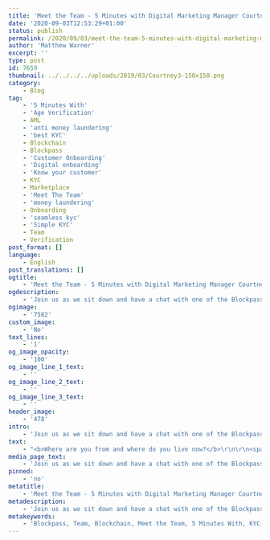 ```yaml
---
title: 'Meet the Team - 5 Minutes with Digital Marketing Manager Courtney Lau'
date: '2020-09-03T12:53:29+01:00'
status: publish
permalink: /2020/09/03/meet-the-team-5-minutes-with-digital-marketing-manager-courtney-lau
author: 'Matthew Warner'
excerpt: ''
type: post
id: 7659
thumbnail: ../../../../uploads/2019/03/Courtney3-150x150.png
category:
    - Blog
tag:
    - '5 Minutes With'
    - 'Age Verification'
    - AML
    - 'anti money laundering'
    - 'best KYC'
    - Blockchain
    - Blockpass
    - 'Customer Onboarding'
    - 'Digital onboarding'
    - 'Know your customer'
    - KYC
    - Marketplace
    - 'Meet The Team'
    - 'money laundering'
    - Onboarding
    - 'seamless kyc'
    - 'Simple KYC'
    - Team
    - Verification
post_format: []
language:
    - English
post_translations: []
ogtitle:
    - 'Meet the Team - 5 Minutes with Digital Marketing Manager Courtney Lau'
ogdescription:
    - 'Join us as we sit down and have a chat with one of the Blockpass team to find out about them, their work, and their thoughts on blockchain technology. '
ogimage:
    - '7582'
custom_image:
    - 'No'
text_lines:
    - '1'
og_image_opacity:
    - '100'
og_image_line_1_text:
    - ''
og_image_line_2_text:
    - ''
og_image_line_3_text:
    - ''
header_image:
    - '478'
intro:
    - 'Join us as we sit down and have a chat with one of the Blockpass team to find out about them, their work, and their thoughts on blockchain technology. '
text:
    - "<b>Where are you from and where do you live now?</b>\r\n\r\n<span style=\"font-weight: 400;\">I was born and raised in Hong Kong, and I’m currently based in Hong Kong.\_</span>\r\n\r\n&nbsp;\r\n\r\n<b>What is your work background and how did you first get involved in Blockpass?</b>\r\n\r\n<span style=\"font-weight: 400;\">I worked at 4As agency and managed finance industry related accounts. I found Fintech is the way to go and started looking for jobs in this field. I met a recruiter that introduced me to Blockpasss.\_</span>\r\n\r\n&nbsp;\r\n\r\n<b>What is your role at Blockpass and what does a typical day look like?</b>\r\n\r\n<span style=\"font-weight: 400;\">I’m the digital marketing manager at Blockpass. I oversee all digital marketing channels, including paid media and our own online properties like social media, YouTube channel, website content etc. A typical day for me would be reading news and see if we can explore interesting topics for our website content, managing marketing campaigns and posting on social media channels. Indeed, it’s very difficult to describe a typical day as it’s always changing and dynamic in Blockpass.\_</span>\r\n\r\n&nbsp;\r\n\r\n<b>What is something you’ve been proud of whilst working at Blockpass?</b>\r\n\r\n<span style=\"font-weight: 400;\">I am proud of how far Blockpass and the Blockpass Identity Lab (BIL) have gone with the research about self-sovereign identity. It’s quite a groundbreaking idea and our team have together put theories in potential application in real life, and try to solve pain points of customers and businesses.\_</span>\r\n\r\n&nbsp;\r\n\r\n<b>What do you think blockchain or crypto’s biggest potential is?</b>\r\n\r\n<span style=\"font-weight: 400;\">I think there is a lot of potential for blockchain because it’s the latest technology that can be applied in many industries to eliminate unnecessary human errors with high transparency in a secure environment. For crypto, the biggest potential is to avoid middlemen costs of\_ traditional assets, so that new projects can easily raise funds, and the decentralized characteristics may also benefit people who don’t have access to traditional financial institutions but with an internet connection.\_</span>\r\n\r\n&nbsp;\r\n\r\n<b>Where do you see the industry headed over the next 5 years?</b>\r\n\r\n<span style=\"font-weight: 400;\">I think blockchain and crypto will be more mature in terms of market adoption. The general public will have more access and understanding towards these technologies.\_</span>\r\n\r\n&nbsp;\r\n\r\n<b>Which hobby or activity are you particularly enjoying at the moment and why?</b>\r\n\r\n<span style=\"font-weight: 400;\">During the pandemic, there is not much we can do. My favourite hobby/activity is watching Netflix, as there are so many TV shows and movies to choose from to keep me busy so I can stay home and stay safe!\_</span>\r\n\r\n&nbsp;\r\n\r\n<b>If you could spend a day with anyone, real or fictional, who would it be and why?</b>\r\n\r\n<span style=\"font-weight: 400;\">It would be Stephen Hawking. I'd like to discuss time travelling, space and life. He seemed to be a humorous person too.\_</span>\r\n\r\n&nbsp;"
media_page_text:
    - 'Join us as we sit down and have a chat with one of the Blockpass team to find out about them, their work, and their thoughts on blockchain technology. '
pinned:
    - 'no'
metatitle:
    - 'Meet the Team - 5 Minutes with Digital Marketing Manager Courtney Lau'
metadescription:
    - 'Join us as we sit down and have a chat with one of the Blockpass team to find out about them, their work, and their thoughts on blockchain technology. '
metakeywords:
    - 'Blockpass, Team, Blockchain, Meet the Team, 5 Minutes With, KYC, AML, Anti Money Laundering, Verification, Age Verification, Marketplace, Money Laundering, Know your customer, best KYC, seamless kyc, simple kyc, digital onboarding, customer onboarding, onboarding'
---
```

<!DOCTYPE html PUBLIC "-//W3C//DTD HTML 4.0 Transitional//EN" "http://www.w3.org/TR/REC-html40/loose.dtd">
<?xml encoding="UTF-8">
